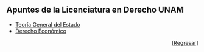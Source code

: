 ## Apuntes de la Licenciatura en Derecho UNAM

- [Teoría General del Estado](TGEdo/index.md)
- [Derecho Económico](TEcon/index.md)




<div style="text-align: right;"><a href="http://tiger3.top">[Regresar]</a></div>
